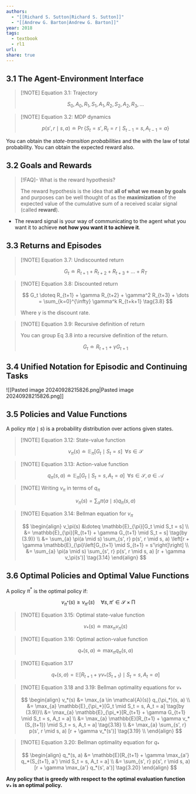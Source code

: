 ```yaml
---
authors:
  - "[[Richard S. Sutton|Richard S. Sutton]]"
  - "[[Andrew G. Barton|Andrew G. Barton]]"
year: 2018
tags:
  - textbook
  - rl1
url: 
share: true
---
```

## 3.1 The Agent-Environment Interface


> [!NOTE] Equation 3.1: Trajectory
> 
> $$ 
> S_0,A_0,R_1,S_1,A_1,R_2,S_2,A_2,R_3, \dots  \tag{3.1}
> $$


> [!NOTE] Equation 3.2: MDP dynamics
> 
> $$ 
> p(s', r \mid s, a) \doteq \Pr \{ S_t = s', R_t = r \mid S_{t-1} = s, A_{t-1} = a \} \tag{3.2}
> $$ 


You can obtain the *state-transition probabilities* and the with the law of total probability.
You can obtain the expected reward also.

## 3.2  Goals and Rewards

> [!FAQ]- What is the reward hypothesis?
> 
> The reward hypothesis is the idea that **all of what we mean by goals** and purposes can be well thought of as the **maximization** of the expected value of the cumulative sum of a received scalar signal (called **reward**). 


- The reward signal is your way of communicating to the agent what you want it to achieve **not how you want it to achieve it**.


## 3.3 Returns and Episodes

> [!NOTE] Equation 3.7: Undiscounted return
> 
> $$
> G_t \doteq R_{t+1} + R_{t+2} + R_{t+3} + \dots + R_T \tag{3.7}
> $$

> [!NOTE] Equation 3.8: Discounted return
> 
> $$
> G_t \doteq R_{t+1} + \gamma R_{t+2} + \gamma^2 R_{t+3} + \dots = \sum_{k=0}^{\infty} \gamma^k R_{t+k+1} \tag{3.8}
> $$
> 
> Where $\gamma$ is the discount rate.


> [!NOTE] Equation 3.9: Recursive definition of return
>  
>  You can group Eq 3.8 into a recursive definition of the return.
> 
> $$
> G_t \doteq R_{t+1} + \gamma G_{t+1} \tag{3.9}
> $$


## 3.4 Unified Notation for Episodic and Continuing Tasks

![[Pasted image 20240928215826.png|Pasted image 20240928215826.png]]

## 3.5 Policies and Value Functions

A policy $\pi(a \mid s)$ is a probability distribution over actions given states.


> [!NOTE] Equation 3.12: State-value function
> 
> $$
> v_{\pi}(s) \doteq \mathbb{E}_{\pi}[G_t \mid S_t = s] \;\; \forall s \in \mathcal{S} \tag{3.12}
> $$


> [!NOTE] Equation 3.13: Action-value function
> 
> $$
> q_{\pi}(s, a) \doteq \mathbb{E}_{\pi}[G_t \mid S_t = s, A_t = a] \;\; \forall s \in \mathcal{S}, a \in \mathcal{A} \tag{3.13}
> $$


> [!NOTE] Writing $v_{\pi}$ in terms of $q_{\pi}$
> 
> $$
> v_{\pi}(s) = \sum_{a} \pi(a \mid s) q_{\pi}(s, a)
> $$


> [!NOTE] Equation 3.14: Bellman equation for $v_{\pi}$
> 
> $$
> \begin{align}
> v_\pi(s) &\doteq \mathbb{E}_{\pi}[G_t \mid S_t = s] \\
> &= \mathbb{E}_{\pi}[R_{t+1} + \gamma G_{t+1} \mid S_t = s] \tag{by (3.9)} \\
> &= \sum_{a} \pi(a \mid s) \sum_{s', r} p(s', r \mid s, a) \left[r + \gamma \mathbb{E}_{\pi}\left[G_{t+1} \mid S_{t+1} = s'\right]\right] \\
> &= \sum_{a} \pi(a \mid s) \sum_{s', r} p(s', r \mid s, a) [r + \gamma v_\pi(s')] \tag{3.14}
> \end{align}
> $$

## 3.6 Optimal Policies and Optimal Value Functions

A policy $\pi^*$ is the optimal policy if:

$$
v_{\pi^*} (s) \geq v_{\pi'}(s) \quad \forall s, \pi' \in \mathcal{S} \times \mathcal{\Pi}
$$

> [!NOTE] Equation 3.15: Optimal state-value function
> 
> $$
> v_*(s) \doteq \max_{\pi} v_{\pi}(s) \tag{3.15}
> $$

> [!NOTE] Equation 3.16: Optimal action-value function
> 
> $$
> q_*(s, a) \doteq \max_{\pi} q_{\pi}(s, a) \tag{3.16}
> $$

> [!NOTE] Equation 3.17
> 
> $$
> q_*(s, a) = \mathbb{E}[R_{t+1} + \gamma v_*(S_{t+1}) \mid S_t = s, A_t = a] \tag{3.17}
> $$

> [!NOTE] Equation 3.18 and 3.19: Bellman optimality equations for $v_*$
> 
> $$
> \begin{align}
> v_*(s) &= \max_{a \in \mathcal{A}(s)} q_{\pi_*}(s, a) \\
> &= \max_{a} \mathbb{E}_{\pi_*}[G_t \mid S_t = s, A_t = a] \tag{by (3.9)}\\
> &= \max_{a} \mathbb{E}_{\pi_*}[R_{t+1} + \gamma G_{t+1} \mid S_t = s, A_t = a] \\
> &= \max_{a} \mathbb{E}[R_{t+1} + \gamma v_*(S_{t+1}) \mid S_t = s, A_t = a] \tag{3.18} \\
> &= \max_{a} \sum_{s', r} p(s', r \mid s, a) [r + \gamma v_*(s')] \tag{3.19} \\
> \end{align}
> $$

> [!NOTE] Equation 3.20: Bellman optimality equation for $q_*$
> 
> $$
> \begin{align}
> q_*(s, a) &= \mathbb{E}[R_{t+1} + \gamma \max_{a'} q_*(S_{t+1}, a') \mid S_t = s, A_t = a] \\
> &= \sum_{s', r} p(s', r \mid s, a) [r + \gamma \max_{a'} q_*(s', a')] \tag{3.20}
> \end{align}
> $$


**Any policy that is greedy with respect to the optimal evaluation function $v_*$ is an optimal policy.**




